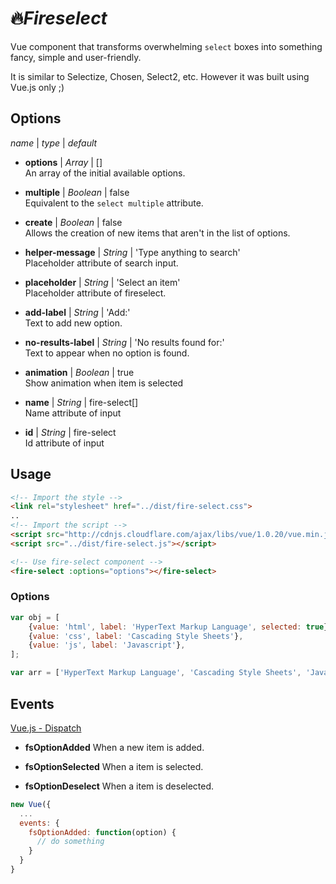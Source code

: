 # 🔥_Fireselect_

Vue component that transforms overwhelming `select` boxes into something fancy, simple and user-friendly.

It is similar to Selectize, Chosen, Select2, etc. However it was built using Vue.js only ;)

## Options
*name* | *type* | *default*  

- **options** | *Array* | []  
    An array of the initial available options.  

- **multiple** | *Boolean* | false  
    Equivalent to the `select multiple` attribute.  

- **create** | *Boolean* | false  
    Allows the creation of new items that aren't in the list of options.    

- **helper-message** | *String* | 'Type anything to search'  
    Placeholder attribute of search input.  

- **placeholder** | *String* | 'Select an item'  
    Placeholder attribute of fireselect.  

- **add-label** | *String* | 'Add:'  
    Text to add new option.  

- **no-results-label** | *String* | 'No results found for:'  
    Text to appear when no option is found.  

- **animation** | *Boolean* | true  
    Show animation when item is selected  

- **name** | *String* | fire-select[]  
    Name attribute of input  

- **id** | *String* | fire-select  
    Id attribute of input

## Usage
```html
<!-- Import the style -->
<link rel="stylesheet" href="../dist/fire-select.css">
..
<!-- Import the script -->
<script src="http://cdnjs.cloudflare.com/ajax/libs/vue/1.0.20/vue.min.js"></script>
<script src="../dist/fire-select.js"></script>

<!-- Use fire-select component -->
<fire-select :options="options"></fire-select>

```

### Options
```javascript
var obj = [
    {value: 'html', label: 'HyperText Markup Language', selected: true},
    {value: 'css', label: 'Cascading Style Sheets'},
    {value: 'js', label: 'Javascript'},
];

var arr = ['HyperText Markup Language', 'Cascading Style Sheets', 'Javascript'];
```

## Events
[Vue.js - Dispatch](http://vuejs.org/api/#vm-dispatch)

- **fsOptionAdded**
When a new item is added.

- **fsOptionSelected**
When a item is selected.

- **fsOptionDeselect**
When a item is deselected.

```js
new Vue({
  ...
  events: {
    fsOptionAdded: function(option) {
      // do something
    }
  }
}
```
